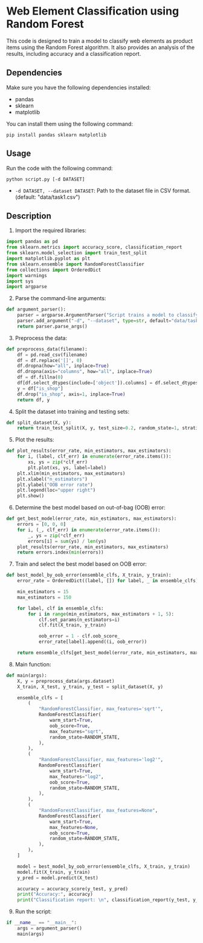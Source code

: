 # Web Element Classification using Random Forest

This code is designed to train a model to classify web elements as product items using the Random Forest algorithm. It also provides an analysis of the results, including accuracy and a classification report.

## Dependencies
Make sure you have the following dependencies installed:

- pandas
- sklearn
- matplotlib

You can install them using the following command:
```
pip install pandas sklearn matplotlib
```

## Usage
Run the code with the following command:
```
python script.py [-d DATASET]
```
- `-d DATASET, --dataset DATASET`: Path to the dataset file in CSV format. (default: "data/task1.csv")

## Description

1. Import the required libraries:
```python
import pandas as pd
from sklearn.metrics import accuracy_score, classification_report
from sklearn.model_selection import train_test_split
import matplotlib.pyplot as plt
from sklearn.ensemble import RandomForestClassifier
from collections import OrderedDict
import warnings
import sys
import argparse
```

2. Parse the command-line arguments:
```python
def argument_parser():
    parser = argparse.ArgumentParser("Script trains a model to classify web elements as product items using Random Forest and analyzes the results")
    parser.add_argument("-d", "--dataset", type=str, default="data/task1.csv", required=False, help='Path to dataset in .csv format.')
    return parser.parse_args()
```

3. Preprocess the data:
```python
def preprocess_data(filename):
    df = pd.read_csv(filename)
    df = df.replace('[]', 0)
    df.dropna(how="all", inplace=True)
    df.dropna(axis="columns", how="all", inplace=True)
    df = df.fillna(0)
    df[df.select_dtypes(include=['object']).columns] = df.select_dtypes(include=['object']).apply(lambda x: x.astype('category').cat.codes)
    y = df["is_shop"]
    df.drop("is_shop", axis=1, inplace=True)
    return df, y
```

4. Split the dataset into training and testing sets:
```python
def split_dataset(X, y):
    return train_test_split(X, y, test_size=0.2, random_state=1, stratify=y)
```

5. Plot the results:
```python
def plot_results(error_rate, min_estimators, max_estimators):
    for i, (label, clf_err) in enumerate(error_rate.items()):
        xs, ys = zip(*clf_err)
        plt.plot(xs, ys, label=label)
    plt.xlim(min_estimators, max_estimators)
    plt.xlabel("n_estimators")
    plt.ylabel("OOB error rate")
    plt.legend(loc="upper right")
    plt.show()
```

6. Determine the best model based on out-of-bag (OOB) error:
```python
def get_best_model(error_rate, min_estimators, max_estimators):
    errors = [0, 0, 0]
    for i, (_, clf_err) in enumerate(error_rate.items()):
        _, ys = zip(*clf_err)
        errors[i] = sum(ys) / len(ys)
    plot_results(error_rate, min_estimators, max_estimators)
    return errors.index(min(errors))
```

7. Train and select the best model based on OOB error:
```python
def best_model_by_oob_error(ensemble_clfs, X_train, y_train):
    error_rate = OrderedDict((label, []) for label, _ in ensemble_clfs)

    min_estimators = 15
    max_estimators = 150

    for label, clf in ensemble_clfs:
        for i in range(min_estimators, max_estimators + 1, 5):
            clf.set_params(n_estimators=i)
            clf.fit(X_train, y_train)

            oob_error = 1 - clf.oob_score_
            error_rate[label].append((i, oob_error))

    return ensemble_clfs[get_best_model(error_rate, min_estimators, max_estimators)][1]
```

8. Main function:
```python
def main(args):
    X, y = preprocess_data(args.dataset)
    X_train, X_test, y_train, y_test = split_dataset(X, y)

    ensemble_clfs = [
        (
            "RandomForestClassifier, max_features='sqrt'",
            RandomForestClassifier(
                warm_start=True,
                oob_score=True,
                max_features="sqrt",
                random_state=RANDOM_STATE,
            ),
        ),
        (
            "RandomForestClassifier, max_features='log2'",
            RandomForestClassifier(
                warm_start=True,
                max_features="log2",
                oob_score=True,
                random_state=RANDOM_STATE,
            ),
        ),
        (
            "RandomForestClassifier, max_features=None",
            RandomForestClassifier(
                warm_start=True,
                max_features=None,
                oob_score=True,
                random_state=RANDOM_STATE,
            ),
        ),
    ]

    model = best_model_by_oob_error(ensemble_clfs, X_train, y_train)
    model.fit(X_train, y_train)
    y_pred = model.predict(X_test)

    accuracy = accuracy_score(y_test, y_pred)
    print("Accuracy:", accuracy)
    print("Classification report: \n", classification_report(y_test, y_pred))
```

9. Run the script:
```python
if __name__ == "__main__":
    args = argument_parser()
    main(args)
```

